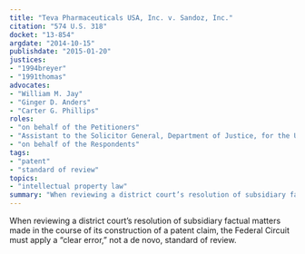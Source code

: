 ```yaml
---
title: "Teva Pharmaceuticals USA, Inc. v. Sandoz, Inc."
citation: "574 U.S. 318"
docket: "13-854"
argdate: "2014-10-15"
publishdate: "2015-01-20"
justices:
- "1994breyer"
- "1991thomas"
advocates:
- "William M. Jay"
- "Ginger D. Anders"
- "Carter G. Phillips"
roles:
- "on behalf of the Petitioners"
- "Assistant to the Solicitor General, Department of Justice, for the United States, as amicus curiae"
- "on behalf of the Respondents"
tags:
- "patent"
- "standard of review"
topics:
- "intellectual property law"
summary: "When reviewing a district court’s resolution of subsidiary factual matters made in the course of its construction of a patent claim, the Federal Circuit must apply a “clear error,” not a de novo, standard of review."
---
```

When reviewing a district court’s resolution of subsidiary factual matters made in the course of its construction of a patent claim, the Federal Circuit must apply a “clear error,” not a de novo, standard of review.


